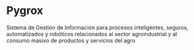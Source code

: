 # Pygrox
Sistema de Gestión de Información para procesos inteligentes, seguros, automatizados y robóticos relacionados al sector agroindustrial y al consumo masivo de productos y servicios del agro
